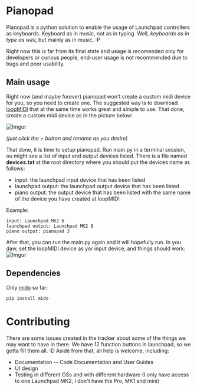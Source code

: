 # Pianopad
Pianopad is a python solution to enable the usage of Launchpad controllers as keyboards. Keyboard as in music, not as in typing. Well, _keyboards as in type as well_, but mainly as in music. :P

Right now this is far from its final state and usage is recomended only for developers or curious people, end-user usage is not recommended due to bugs and poor usability.

## Main usage
Right now (and maybe forever) pianopad won't create a custom midi device for you, so you need to create one. The suggested way is to download [loopMIDI](http://www.tobias-erichsen.de/software/loopmidi.html) that at the same time works great and simple to use.
That done, create a custom midi device as in the picture below:

![Imgur](http://i.imgur.com/avsdg0h.png)

_(just click the + button and rename as you desire)_

That done, it is time to setup pianopad. Run main.py in a terminal session, ou might see a list of input and output devices listed. There is a file named **devices.txt** at the root directory where you should put the devices name as follows:
- input: the launchpad input device that has been listed
- launchpad output: the launchpad output device that has been listed
- piano output: the output device that has been listed with the same name of the device you have created at loopMIDI

Example:
```
input: Launchpad MK2 6
launchpad output: Launchpad MK2 8
piano output: pianopad 3
```
After that, you can run the main.py again and it will hopefully run.
In you daw, set the loopMIDI device as yor input device, and things should work:
![Imgur](http://i.imgur.com/ZdVFowj.png)

## Dependencies
Only [mido](https://github.com/olemb/mido/) so far:
```
pip install mido
```

# Contributing
There are some issues created in the tracker about some of the things we may want to have in there. We have 12 function buttons in launchpad, so we gotta fill them all. :D
Aside from that, all help is welcome, including:
- Documentation
-- Code Documentation and User Guides
- UI design
- Testing in different OSs and with different hardware (I only have access to one Launchpad MK2, I don't have the Pro, MK1 and mini)
